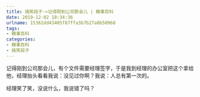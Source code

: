 ```yaml
---
title: 搞笑段子->记得刚到公司那会儿 | 糗事百科
date: 2019-12-02 18:34:36
urlname: 15361dd43405f87ffa3b7b27a8b50968
tags: 
- 糗事百科
categories:
- 糗事百科
- 搞笑段子
---
```

记得刚到公司那会儿，有个文件需要经理签字，于是我到经理的办公室把这个拿给他，经理抬头看看我说：没见过你啊？我说：人总有第一次的。

经理笑了笑，没说什么，我说错了吗？


